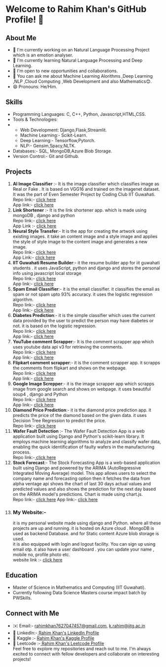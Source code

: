 # Welcome to Rahim Khan's GitHub Profile! 👋

## About Me

- 🔭 I'm currently working on an Natural Language Processing Project which is an emotion analyser.
- 🌱 I'm currently learning Natural Language Processing and Deep Learning.
- 💼 I'm open to new opportunities and collaborations.
- 💬 You can ask me about Machine Learning Alorithms ,Deep Learning ,NLP ,Cloud Computing ,Web Development and also Mathematics😊.
- 😄 Pronouns: He/Him.
## Skills

- Programming Languages: C, C++, Python, Javascript,HTML,CSS.
- Tools & Technologies:
- - Web Development: Django,Flask,Streamlit.
  - Machine Learning:- Scikit-Learn.
  - Deep Learning:- Tensorflow,Pytorch.
  - NLP:- Gensim,Spacy,NLTK.
- Databases:- SQL, MongoDB,Azure Blob Storage.
- Version Control:- Git and Github.

## Projects

1. <b>AI Image Classifier</b> :- It is the image classifier which classifies image as Real or Fake . It is based on VGG16 and trained on the imagenet dataset. It was the part of Even Semester Project by Coding Club IIT Guwahati.\
Repo link:- <a href="https://github.com/rahim-khan-iitg/streamlit.git">click here </a>\
App link:- <a href="https://rahim-khan-iitg.streamlit.app">click here</a>
2. <b>Link Shortener</b> :- It is the link shortener app. which is made using mongoDB , django and python\
  Repo link:- <a href="https://github.com/rahim-khan-iitg/link_shortener.git">click here</a>\
App Link :- <a href="https://rahim-khan.azurewebsites.net/shortener/">click here</a>
3. <b> Neural Style Transfer</b>:- It is the app for creating the artwork using existing images. it take an content image and a style image and applies the style of style image to the content image and generates a new image.\
   Repo link:- <a href="https://github.com/rahim-khan-iitg/Neural_style_transfer.git">click here</a>\
   App Link:- <a href="https://neural-style.streamlit.app/">click here</a>
4. <b> IIT Guwahati Resume Builder</b>:- it the resume builder app for iit guwahati students . it uses JavaScript, python and django and stores the personal info using javascript local storage\
   Repo link:- <a href="https://github.com/rahim-khan-iitg/resume_builder.git">click here</a>\
   App link:- <a href="https://rahim-khan.azurewebsites.net/resume_builder/">click here</a>
5. <b>Spam Email Classifier</b>:- it is the email classifier. it classifies the email as spam or not spam upto 93% accuracy. it uses the logistic regression algorithm.\
   Repo link:- <a href="#"> click here</a>\
   App link:- <a href="https://rahim-khan.azurewebsites.net/email">click here</a>
6. <b> Diabetes Prediction</b>:- it is the simple classifier which uses the current data provided by the user to predict the person may have diabetes or not. it is based on the logistic regression.\
Repo link:- <a href="https://github.com/rahim-khan-iitg/diabetes_prediction.git"> click here</a>\
App link:- <a href="https://rahim-khan.azurewebsites.net/diabetes"> click here</a>
7. <b>YouTube comment Scrapper</b>:- It is the comment scrapper app which uses youtube data api v3 for retrieving the comments.\
   Repo link:- <a href="https://github.com/rahim-khan-iitg/Youtube_scrapping.git"> click here</a>\
   App link:- <a href="https://rahim-khan.azurewebsites.net/youtube_scrapper/"> click here</a>
8. <b>Flipkart comment scrapper</b>:- it is the comment scrapper app. it scrapps the comments from flipkart and shows on the webpage.\
   Repo link:- <a href="https://github.com/rahim-khan-iitg/flipkart_comment_scrapper.git"> click here</a>\
   App link:- <a href="https://rahim-khan.azurewebsites.net/flipkart_scrapper/"> click here</a>
9. <b> Google Image Screpper</b>:- it is the image scrapper app which scrapps image from google search and shows on webpage. it uses beautiful soup4 , django and Python \
    Repo link:- <a href="https://github.com/rahim-khan-iitg/image_scrapping.git"> click here</a>\
   App link:- <a href="https://rahim-khan.azurewebsites.net/image_scrapper/"> click here </a>
10. <b> Diamond Price Prediction</b>:- it is the diamond price prediction app. it predicts the price of the diamond based on the given data. it uses Decision Tree Regression to predict the price.\
    Repo link:- <a href="https://github.com/rahim-khan-iitg/Diamond_Price_Prediction1.git"> click here</a>
11. <b> Wafer Fault Detection</b> :- The Wafer Fault Detection App is a web application built using Django and Python's scikit-learn library. It employs machine learning algorithms to analyze and classify wafer data, enabling the quick identification of faulty wafers in the manufacturing process.\
  Repo link:-<a href="https://github.com/rahim-khan-iitg/wafer_fault_detection.git"> click here</a>
12. <b>Stock Forecast</b>:- The Stock Forecasting App is a web-based application built using Django and powered by the ARIMA (AutoRegressive Integrated Moving Average) model. This app allows users to select the company name and forecasting option then it fetches the data from alpha ventage api shows the chart of last 30 days actual values and predicted values and also shows the prediction for the next day based on the ARIMA model's predictions. Chart is made using chart.js.\
    Repo link:- <a href="https://github.com/rahim-khan-iitg/stock_forecasting.git"> click here</a>
    App link:- <a href="https://rahim-khan.azurewebsites.net/predict/"> click here </a>
13. ### My Website:-
    it is my personal website made using django and Python. where all these projects are up and running. it is hosted on Azure cloud . MongoDB is used as backend Database. and for Static content Azure blob storage is used.\
    it is also equipped with login and logout facility. You can sign up using email otp. it also have a user dashboard . you can update your name , mobile no, profile photo etc. \
    website link :- <a href="https://rahim-khan.azurewebsites.net/"> click here</a>
## Education

- Master of Science in Mathematics and Computing (IIT Guwahati).
- Currently following Data Science Masters course impact batch by PWSkills.

## Connect with Me

- ✉️ Email:- rahimkhan7627047457@gmail.com, k.rahim@iitg.ac.in
- 🔗 LinkedIn:-<a href="https://www.linkedin.com/in/rahim-khan-iitg"> Rahim Khan's LinkedIn Profile</a>
- 🔗 Kaggle :- <a href="https://www.kaggle.com/rahimkhan76"> Rahim Khan's Kaggle Profile</a>
- 🔗 Leetcode :-<a href="https://leetcode.com/rahim_khan_iitg/"> Rahim Khan's Leetcode Profile</a>\
Feel free to explore my repositories and reach out to me. I'm always excited to connect with fellow developers and collaborate on interesting projects!

